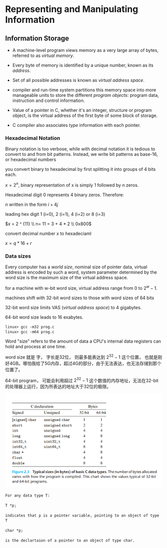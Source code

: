 # Representing and Manipulating Information

## Information Storage

- A machine-level program views memory as a very large array of bytes, referred to as _virtual memory_. 

- Every byte of memory is identified by a unique number, known as its _address_.

- Set of all possible addresses is known as _virtual address space_.

- compiler and run-time system partitions this memory space into more manageable units to store the different _program objects_: program data, instruction and control information.

- Value of a pointer in C, whether it's an integer, structure or program object, is the virtual address of the first byte of some block of storage.

- C compiler also associates _type_ information with each pointer.

### Hexadecimal Notation

Binary notation is too verbose, while with decimal notation it is tedious to convert to and from bit patterns. Instead, we write bit patterns as base-16, or hexadecimal numbers

you convert binary to hexadecimal by first splitting it into groups of 4 bits each.

$x = 2 ^ n$, binary representation of x is simply 1 followed by _n_ zeros.

Hexadecimal digit 0 represents 4 binary zeros. Therefore:

_n_ written in the form $i+4j$

leading hex digit 1 (i=0), 2 (i=1), 4 (i=2) or 8 (i=3)

$x = 2 ^ {11} \\ n= 11 = 3 + 4 * 2
\\ 0x800$


convert decimal number x to hexadeciaml

$x = q * 16 + r$

### Data sizes

Every computer has a _world size_, nominal size of pointer data, virtual address is encoded by such a word, system parameter determined by the word size is the maximum size of the virtual address space.

for a machine with w-bit word size, virtual address range from 0 to $2^w-1$.

machines shift with 32-bit word sizes to those with word sizes of 64 bits

32-bit word size limits VAS (_virtual address space_) to 4 gigabytes.

64-bit word size leads to 16 exabytes.

    linux> gcc -m32 prog.c
    linux> gcc -m64 prog.c

Word "size" refers to the amount of data a CPU's internal data registers can hold and process at one time.

word size 就是 字， 字长是32位， 则最多能表达到 $2^{32}-1$ 这个位置， 也就是刚好4GB。哪怕我给了5G内存，超过4G的部分，由于无法表达，也无法存储到那个位置了。

64-bit program， 可能会利用超过 $2^{32}-1$ 这个数值的内存地址，无法在32-bit的处理器上运行，因为所表达的地址大于32位的极限。

![Typical sizes (in bytes) of basic C data types.](image-8.png)

```
For any data type T:

T *p;

indicates that p is a pointer variable, pointing to an object of type T

char *p;

is the declartaion of a pointer to an object of type char.
```


